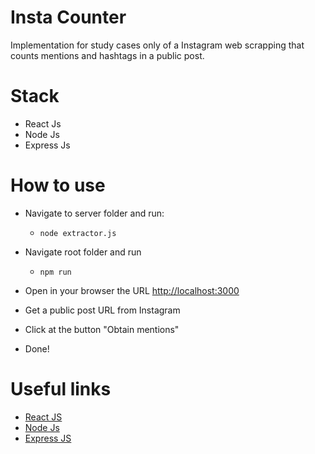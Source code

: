 # Insta Counter

Implementation for study cases only of a Instagram web scrapping that counts mentions and hashtags in a public post.

# Stack

- React Js
- Node Js
- Express Js

# How to use

- Navigate to server folder and run:
    - ```node extractor.js```
- Navigate root folder and run 
    - ```npm run```

- Open in your browser the URL [http://localhost:3000](http://localhost:3000)
- Get a public post URL from Instagram
- Click at the button "Obtain mentions"
- Done!

# Useful links

- [React JS](https://pt-br.reactjs.org/)
- [Node Js](https://nodejs.org/en/)
- [Express JS](https://expressjs.com/pt-br/)

